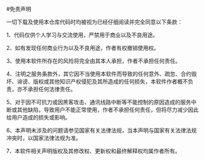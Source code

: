#免责声明

一切下载及使用本仓库代码时均被视为已经仔细阅读并完全同意以下条款：

1、代码仅供个人学习与交流使用，严禁用于商业以及不良用途。

2、如有发现任何商业行为以及不良用途，作者有权撤销使用权。

3、使用本软件所存在的风险将完全由其本人承担，作者不承担任何责任。

4、注明之服务条款外，其它因不当使用本软件而导致的任何意外、疏忽、合约毁坏、诽谤、版权或其他知识产权侵犯及其所造成的任何损失，本软件作者概不负责，亦不承担任何法律责任。

5、对于因不可抗力或因黑客攻击、通讯线路中断等不能控制的原因造成的服务中断或其他缺陷，导致用户不能正常使用，作者不承担任何责任，但将尽力减少因此给用户造成的损失或影响。

6、本声明未涉及的问题请参见国家有关法律法规，当本声明与国家有关法律法规冲突时，以国家法律法规为准。 

7、本软件相关声明版权及其修改权、更新权和最终解释权均属作者所有。

